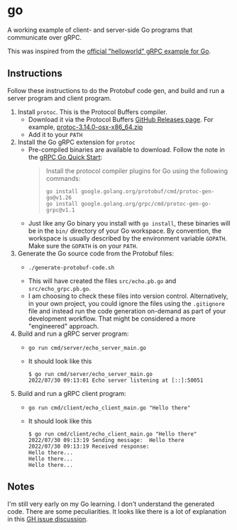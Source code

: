 # go

A working example of client- and server-side Go programs that communicate over gRPC.

This was inspired from
the [official "helloworld" gRPC example for Go](https://github.com/grpc/grpc-go/tree/master/examples).


## Instructions

Follow these instructions to do the Protobuf code gen, and build and run a server program and client program.

1. Install `protoc`. This is the Protocol Buffers compiler.
    * Download it via the Protocol Buffers [GitHub Releases page](https://github.com/protocolbuffers/protobuf/releases).
      For example, [protoc-3.14.0-osx-x86_64.zip](https://github.com/protocolbuffers/protobuf/releases/download/v3.14.0/protoc-3.14.0-osx-x86_64.zip)
    * Add it to your `PATH`
2. Install the Go gRPC extension for `protoc`
    * Pre-compiled binaries are available to download. Follow the note in the [gRPC Go Quick Start](https://grpc.io/docs/languages/go/quickstart/):
      > Install the protocol compiler plugins for Go using the following commands:
      >
      > ```
      > go install google.golang.org/protobuf/cmd/protoc-gen-go@v1.26
      > go install google.golang.org/grpc/cmd/protoc-gen-go-grpc@v1.1
      > ```
    * Just like any Go binary you install with `go install`, these binaries will be in the `bin/` directory of your Go
      workspace. By convention, the workspace is usually described by the environment variable `GOPATH`. Make sure the
      `GOPATH` is on your `PATH`.
3. Generate the Go source code from the Protobuf files:
    * ```shell
      ./generate-protobuf-code.sh
      ```
    * This will have created the files `src/echo.pb.go` and `src/echo_grpc.pb.go`.
    * I am choosing to check these files into version control. Alternatively, in your own project, you could ignore the
      files using the `.gitignore` file and instead run the code generation on-demand as part of your development
      workflow. That might be considered a more "engineered" approach.
4. Build and run a gRPC server program:
    * ```shell
      go run cmd/server/echo_server_main.go
      ```
    * It should look like this
      ```text
      $ go run cmd/server/echo_server_main.go
      2022/07/30 09:13:01 Echo server listening at [::]:50051
      ```
5. Build and run a gRPC client program:
    * ```shell
      go run cmd/client/echo_client_main.go "Hello there"
      ```
    * It should look like this
      ```text
      $ go run cmd/client/echo_client_main.go "Hello there"
      2022/07/30 09:13:19 Sending message:  Hello there
      2022/07/30 09:13:19 Received response:
      Hello there...
      Hello there...
      Hello there...
      ```


## Notes

I'm still very early on my Go learning. I don't understand the generated code. There are some peculiarities. It looks
like there is a lot of explanation in this [GH issue discussion](https://github.com/grpc/grpc-go/issues/3794). 
